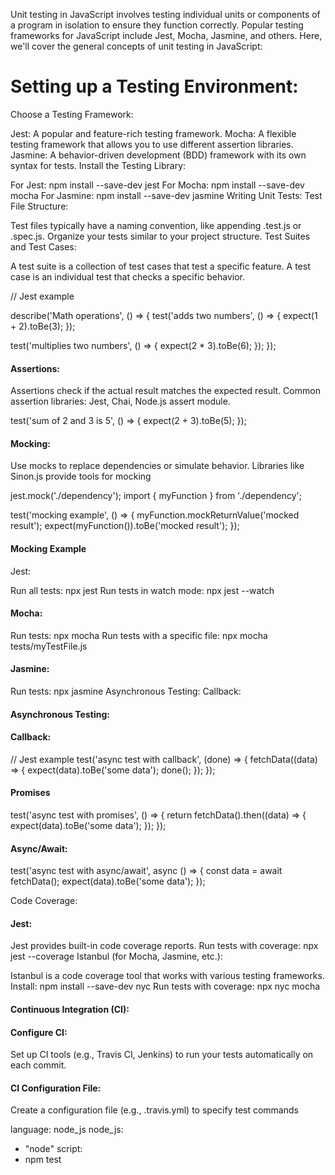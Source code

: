 
<p> Unit testing in JavaScript involves testing individual units or components of a program in isolation to ensure they function correctly. Popular testing frameworks for JavaScript include Jest, Mocha, Jasmine, and others. Here, we'll cover the general concepts of unit testing in JavaScript: </p>

# Setting up a Testing Environment:
Choose a Testing Framework:

<p>Jest: A popular and feature-rich testing framework.
Mocha: A flexible testing framework that allows you to use different assertion libraries.
Jasmine: A behavior-driven development (BDD) framework with its own syntax for tests.
Install the Testing Library:</p>

For Jest: npm install --save-dev jest
For Mocha: npm install --save-dev mocha
For Jasmine: npm install --save-dev jasmine
Writing Unit Tests:
Test File Structure:
<p>
Test files typically have a naming convention, like appending .test.js or .spec.js.
Organize your tests similar to your project structure.
Test Suites and Test Cases:
</p>
<p>
A test suite is a collection of test cases that test a specific feature.
A test case is an individual test that checks a specific behavior.
</p>

// Jest example

 describe('Math operations', () => {
  test('adds two numbers', () => {
    expect(1 + 2).toBe(3);
 });

 test('multiplies two numbers', () => {
    expect(2 * 3).toBe(6);
  });
 });


<h4> Assertions:</h4>
<p>
Assertions check if the actual result matches the expected result.
Common assertion libraries: Jest, Chai, Node.js assert module.
</p>

test('sum of 2 and 3 is 5', () => {
  expect(2 + 3).toBe(5);
});


<h4>Mocking:</h4>
<p>
Use mocks to replace dependencies or simulate behavior.
Libraries like Sinon.js provide tools for mocking
</p>

jest.mock('./dependency');
import { myFunction } from './dependency';

test('mocking example', () => {
 myFunction.mockReturnValue('mocked result');
 expect(myFunction()).toBe('mocked result');
});

<h4>Mocking Example</h4>

Jest:

Run all tests: npx jest
Run tests in watch mode: npx jest --watch
<h4>Mocha:</h4>

Run tests: npx mocha
Run tests with a specific file: npx mocha tests/myTestFile.js
<h4>Jasmine:</h4>

Run tests: npx jasmine
Asynchronous Testing:
Callback:


<h4>Asynchronous Testing:</h4>

<h4>Callback:</h4>

// Jest example
 test('async test with callback', (done) => {
  fetchData((data) => {
    expect(data).toBe('some data');
    done();
  });
 });


<h4>Promises</h4>
test('async test with promises', () => {
  return fetchData().then((data) => {
    expect(data).toBe('some data');
  });
});

<h4>Async/Await:</h4>
test('async test with async/await', async () => {
  const data = await fetchData();
  expect(data).toBe('some data');
});

Code Coverage:

<h4> Jest:</h4>

Jest provides built-in code coverage reports.
Run tests with coverage: npx jest --coverage
Istanbul (for Mocha, Jasmine, etc.):

Istanbul is a code coverage tool that works with various testing frameworks.
Install: npm install --save-dev nyc
Run tests with coverage: npx nyc mocha

<h4>Continuous Integration (CI):</h4>

<h4>
Configure CI:
</h4>
Set up CI tools (e.g., Travis CI, Jenkins) to run your tests automatically on each commit.
<h4>
CI Configuration File:
</h4>
Create a configuration file (e.g., .travis.yml) to specify test commands

language: node_js
node_js:
  - "node"
script:
  - npm test

